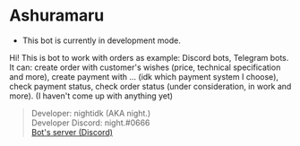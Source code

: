 # Ashuramaru
- This bot is currently in development mode.

<p>Hi! This is bot to work with orders as example: Discord bots, Telegram bots.<br />It can: create order with customer's wishes (price, technical specification and more), create payment with ... (idk which payment system I choose), check payment status, check order status (under consideration, in work and more). (I haven't come up with anything yet)</p>


> Developer: nightidk (AKA night.)<br>
> Developer Discord: night.#0666<br>
> [Bot's server (Discord)](https://discord.gg/Mh5ggRyBhK)
